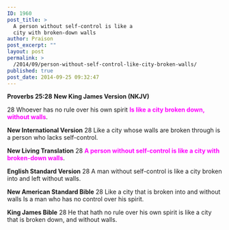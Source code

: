 ```yaml
---
ID: 1960
post_title: >
  A person without self-control is like a
  city with broken-down walls
author: Praison
post_excerpt: ""
layout: post
permalink: >
  /2014/09/person-without-self-control-like-city-broken-walls/
published: true
post_date: 2014-09-25 09:32:47
---
```

<strong>Proverbs 25:28</strong>
<strong> New King James Version (NKJV)</strong>

28 Whoever has no rule over his own spirit
<span style="color: #ff00ff;"><strong>Is like a city broken down, without walls</strong></span>.

<strong>New International Version</strong>
28 Like a city whose walls are broken through is a person who lacks self-control.

<strong>New Living Translation</strong>
28 <span style="color: #ff00ff;"><strong>A person without self-control is like a city with broken-down walls</strong></span>.

<strong>English Standard Version</strong>
28 A man without self-control is like a city broken into and left without walls.

<strong>New American Standard Bible</strong>
28 Like a city that is broken into and without walls Is a man who has no control over his spirit.

<strong>King James Bible</strong>
28 He that hath no rule over his own spirit is like a city that is broken down, and without walls.